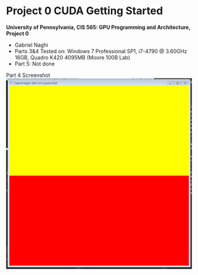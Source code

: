 Project 0 CUDA Getting Started
====================

**University of Pennsylvania, CIS 565: GPU Programming and Architecture, Project 0**

* Gabriel Naghi
* Parts 3&4 Tested on: Windows 7 Professional SP1, i7-4790 @ 3.60GHz 16GB, Quadro K420 4095MB (Moore 100B Lab)
* Part 5: Not done

Part 4 Screenshot
![](images/Capture1.png)

